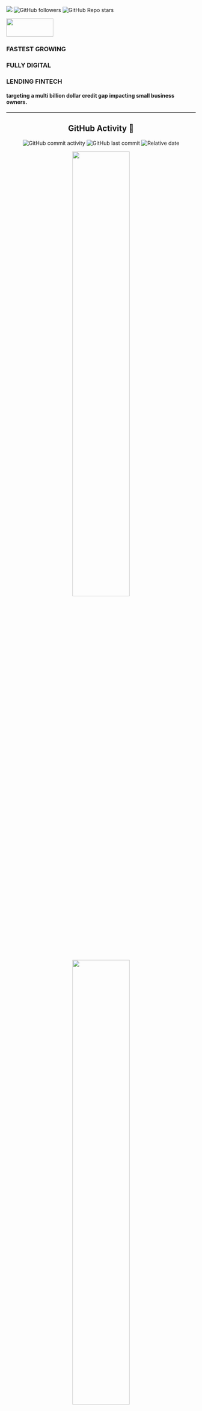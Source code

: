 ![](https://komarev.com/ghpvc/?username=datateam-happy&label=PROFILE+VIEWS&color=31d5b3)
![GitHub followers](https://img.shields.io/github/followers/datateam-happy?style=social)
![GitHub Repo stars](https://img.shields.io/github/stars/datateam-happy/datateam-happy?style=social)

<div align = "left">
<img align = "center" src="https://happyness.net/img/logo.png" style="width:125px;height:48px;"></img>
<!-- <img align = "right" src="https://cdn.dribbble.com/users/2424870/screenshots/9681857/media/e2ba35a0106e60cb0960f3963304cef8.gif" style="width:350px;height:262px;"></img> -->

### FASTEST GROWING
### FULLY DIGITAL 
### LENDING FINTECH
#### targeting a multi billion dollar credit gap impacting small business owners.
<hr></hr>

<div align = "center">
<h2> GitHub Activity 🚀</h2> 

![GitHub commit activity](https://img.shields.io/github/commit-activity/w/datateam-happy/datateam-happy?color=31d5b3)
![GitHub last commit](https://img.shields.io/github/last-commit/datateam-happy/datateam-happy?color=00aeff)
![Relative date](https://img.shields.io/date/1645873728?color=00aeff) 
  
<a href="https://github.com/datateam-happy/datateam-happy"><img align="center" width="55%" src="https://github-readme-streak-stats.herokuapp.com/?user=datateam-happy&theme=algolia"></a>
<a href="https://github.com/datateam-happy/datateam-happy"><img align="center" width="55%" src="https://github-readme-stats.vercel.app/api?username=datateam-happy&show_icons=true&theme=algolia"></a>
<a href="https://github.com/datateam-happy/datateam-happy"><img align="center" width="55%" src="https://github-readme-stats.vercel.app/api/top-langs/?username=datateam-happy&layout=compact&theme=algolia">

